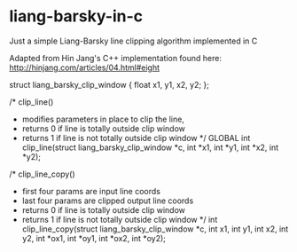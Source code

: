 liang-barsky-in-c
=================

Just a simple Liang-Barsky line clipping algorithm implemented in C

Adapted from Hin Jang's C++ implementation found here:
http://hinjang.com/articles/04.html#eight

struct liang_barsky_clip_window {
	float x1, y1, x2, y2;
};

/* clip_line()
 * modifies parameters in place to clip the line,
 * returns 0 if line is totally outside clip window
 * returns 1 if line is not totally outside clip window
 */
GLOBAL int clip_line(struct liang_barsky_clip_window *c,
			int *x1, int *y1, int *x2,  int *y2);

/* clip_line_copy()
 * first four params are input line coords
 * last four params are clipped output line coords
 * returns 0 if line is totally outside clip window
 * returns 1 if line is not totally outside clip window
 */
int clip_line_copy(struct liang_barsky_clip_window *c,
			int x1, int y1, int x2, int y2,
			int *ox1, int *oy1, int *ox2, int *oy2);

